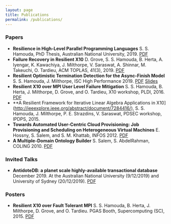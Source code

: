 ```yaml
---
layout: page
title: Publications
permalink: /publications/
---
```

### Papers
- **Resilience in High-Level Parallel Programming Languages** S. S. Hamouda, PhD Thesis, Australian National University, 2019. [PDF](https://openresearch-repository.anu.edu.au/handle/1885/164137)
- **Failure Recovery in Resilient X10** D. Grove, S. S. Hamouda, B. Herta, A. Iyengar, K. Kawachiya, J. Milthorpe, V. Saraswat, A. Shinnar, M. Takeuchi, O. Tardieu, ACM TOPLAS, 41(3), 2019. [PDF](papers/Grove_TOPLAS2019_preprint.pdf)
- **Resilient Optimistic Termination Detection for the Async-Finish Model** S. S. Hamouda, J. Milthorpe, ISC High Performance 2019. [PDF](papers/Hamouda2019_ISC_HPC.pdf) [Slides](papers/ISC19_OptFinish_Pres.pdf)
- **Resilient X10 over MPI User Level Failure Mitigation** S. S. Hamouda, B. Herta, J. Milthorpe, D. Grove, and O. Tardieu, X10 workshop, PLDI, 2016. [PDF](https://dl.acm.org/citation.cfm?id=2931030)
- **A Resilient Framework for Iterative Linear Algebra Applications in X10](http://ieeexplore.ieee.org/abstract/document/7284416/), S. S. Hamouda, J. Milthorpe, P. E. Strazdins, V. Saraswat, PDSEC workshop, IPDPS, 2015.
- **Towards Automated User-Centric Cloud Provisioning: Job Provisioning and Scheduling on Heterogeneous Virtual Machines** E. Hossny, S. Salem, and S. M. Khattab, INFOS 2012. [PDF](http://ieeexplore.ieee.org/abstract/document/6236557/)
- **A Multiple-Domain Ontology Builder** S. Salem, S. AbdelRahman, COLING 2010. [PDF](https://dl.acm.org/citation.cfm?id=1873890)


### Invited Talks
- **AntidoteDB: a planet scale highly-available transactional database**  December 2019. At the Australian National University (9/12/2019) and University of Sydney (20/12/2019). [PDF](pres/AntidoteDB_Australia.pdf)

### Posters
- **Resilient X10 over Fault Tolerant MPI** S. S. Hamouda, B. Herta, J. Milthorpe, D. Grove, and O. Tardieu. PGAS Booth, Supercomputing (SC), 2015. [PDF](papers/X10_PGAS_Poster_SC15.pdf)


